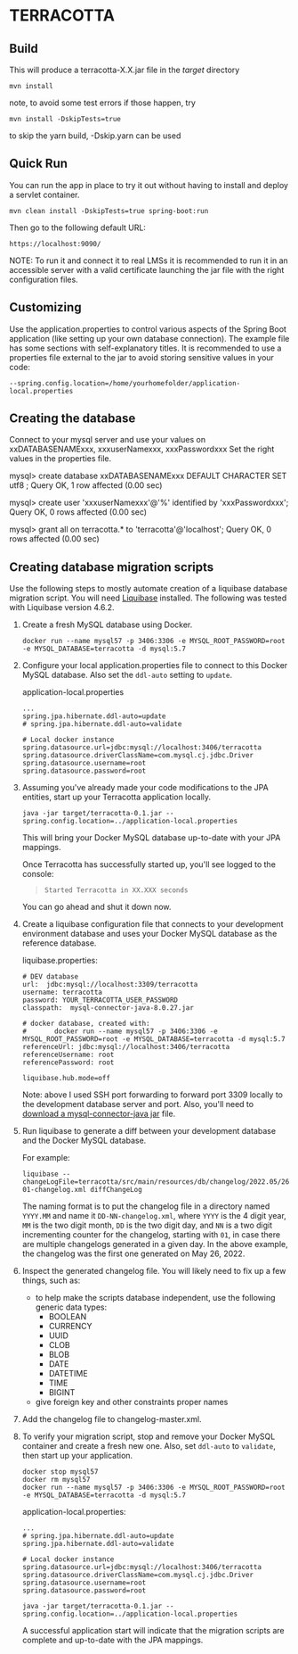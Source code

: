 TERRACOTTA
========

Build
-----
This will produce a terracotta-X.X.jar file in the *target* directory

    mvn install 

note, to avoid some test errors if those happen, try

    mvn install -DskipTests=true

to skip the yarn build, -Dskip.yarn can be used

Quick Run
---------
You can run the app in place to try it out without having to install and deploy a servlet container.

    mvn clean install -DskipTests=true spring-boot:run

Then go to the following default URL:

    https://localhost:9090/

NOTE: To run it and connect it to real LMSs it is recommended to run it in an accessible server 
with a valid certificate launching the jar file with the right configuration files.

Customizing
-----------
Use the application.properties to control various aspects of the Spring Boot application (like setting up your own database
connection). The example file has some sections with self-explanatory titles. It is recommended to 
use a properties file external to the jar to avoid storing sensitive values in your code: 

```--spring.config.location=/home/yourhomefolder/application-local.properties```


Creating the database
---------
Connect to your mysql server and use your values on xxDATABASENAMExxx, xxxuserNamexxx, xxxPasswordxxx Set the right
values in the properties file.

mysql> create database xxDATABASENAMExxx DEFAULT CHARACTER SET utf8 ; Query OK, 1 row affected (0.00 sec)

mysql> create user 'xxxuserNamexxx'@'%' identified by 'xxxPasswordxxx'; Query OK, 0 rows affected (0.00 sec)

mysql> grant all on terracotta.* to 'terracotta'@'localhost'; Query OK, 0 rows affected (0.00 sec)


Creating database migration scripts
---------

Use the following steps to mostly automate creation of a liquibase database migration script. You will need [Liquibase](https://www.liquibase.com/) installed. The following was tested with Liquibase version 4.6.2.

1. Create a fresh MySQL database using Docker.

    ```
    docker run --name mysql57 -p 3406:3306 -e MYSQL_ROOT_PASSWORD=root -e MYSQL_DATABASE=terracotta -d mysql:5.7
    ```

2. Configure your local application.properties file to connect to this Docker MySQL database. Also set the `ddl-auto` setting to `update`.

    application-local.properties
    ```
    ...
    spring.jpa.hibernate.ddl-auto=update
    # spring.jpa.hibernate.ddl-auto=validate

    # Local docker instance
    spring.datasource.url=jdbc:mysql://localhost:3406/terracotta
    spring.datasource.driverClassName=com.mysql.cj.jdbc.Driver
    spring.datasource.username=root
    spring.datasource.password=root
    ```

3. Assuming you've already made your code modifications to the JPA entities, start up your Terracotta application locally.

    ```
    java -jar target/terracotta-0.1.jar --spring.config.location=../application-local.properties
    ```

   This will bring your Docker MySQL database up-to-date with your JPA mappings.

   Once Terracotta has successfully started up, you'll see logged to the
   console:

   > `Started Terracotta in XX.XXX seconds`

   You can go ahead and shut it down now.

4. Create a liquibase configuration file that connects to your development environment database and uses your Docker MySQL database as the reference database.

    liquibase.properties:
    ```
    # DEV database
    url:  jdbc:mysql://localhost:3309/terracotta
    username: terracotta
    password: YOUR_TERRACOTTA_USER_PASSWORD
    classpath:  mysql-connector-java-8.0.27.jar

    # docker database, created with:
    #       docker run --name mysql57 -p 3406:3306 -e MYSQL_ROOT_PASSWORD=root -e MYSQL_DATABASE=terracotta -d mysql:5.7
    referenceUrl: jdbc:mysql://localhost:3406/terracotta
    referenceUsername: root
    referencePassword: root

    liquibase.hub.mode=off
    ```

    Note: above I used SSH port forwarding to forward port 3309 locally to the
    development database server and port. Also, you'll need to [download a
    mysql-connector-java
    jar](https://mvnrepository.com/artifact/mysql/mysql-connector-java) file.

5. Run liquibase to generate a diff between your development database and the Docker MySQL database.

    For example:

    ```
    liquibase --changeLogFile=terracotta/src/main/resources/db/changelog/2022.05/26-01-changelog.xml diffChangeLog
    ```

    The naming format is to put the changelog file in a directory named
    `YYYY.MM` and name it `DD-NN-changelog.xml`, where `YYYY` is the 4 digit
    year, `MM` is the two digit month, `DD` is the two digit day, and `NN` is a
    two digit incrementing counter for the changelog, starting with `01`, in
    case there are multiple changelogs generated in a given day. In the above
    example, the changelog was the first one generated on May 26, 2022.

6. Inspect the generated changelog file. You will likely need to fix up a few things, such as:

    - to help make the scripts database independent, use the following generic data types:
        - BOOLEAN
        - CURRENCY
        - UUID
        - CLOB
        - BLOB
        - DATE
        - DATETIME
        - TIME
        - BIGINT
    - give foreign key and other constraints proper names 

7. Add the changelog file to changelog-master.xml.

8. To verify your migration script, stop and remove your Docker MySQL container
   and create a fresh new one. Also, set `ddl-auto` to `validate`, then start up
   your application.

    ```
    docker stop mysql57
    docker rm mysql57
    docker run --name mysql57 -p 3406:3306 -e MYSQL_ROOT_PASSWORD=root -e MYSQL_DATABASE=terracotta -d mysql:5.7
    ```

    application-local.properties:
    ```
    ...
    # spring.jpa.hibernate.ddl-auto=update
    spring.jpa.hibernate.ddl-auto=validate

    # Local docker instance
    spring.datasource.url=jdbc:mysql://localhost:3406/terracotta
    spring.datasource.driverClassName=com.mysql.cj.jdbc.Driver
    spring.datasource.username=root
    spring.datasource.password=root
    ```

    ```
    java -jar target/terracotta-0.1.jar --spring.config.location=../application-local.properties
    ```

    A successful application start will indicate that the migration scripts are
    complete and up-to-date with the JPA mappings.
